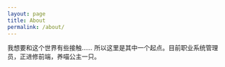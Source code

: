 ```yaml
---
layout: page
title: About
permalink: /about/
---
```


我想要和这个世界有些接触…… 所以这里是其中一个起点。目前职业系统管理员，正进修前端，养喵公主一只。
